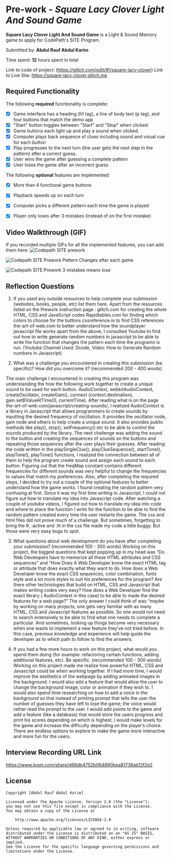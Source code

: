# Pre-work - *Square Lacy Clover Light And Sound Game*

**Square Lacy Clover Light And Sound Game** is a Light & Sound Memory game to apply for CodePath's SITE Program. 

Submitted by: **Abdul Rauf Abdul Karim**

Time spent: **12** hours spent in total

Link to code of project: (https://glitch.com/edit/#!/square-lacy-clover)
Link to Live Site: https://square-lacy-clover.glitch.me

## Required Functionality

The following **required** functionality is complete:

* [x] Game interface has a heading (h1 tag), a line of body text (p tag), and four buttons that match the demo app
* [x] "Start" button toggles between "Start" and "Stop" when clicked. 
* [x] Game buttons each light up and play a sound when clicked. 
* [x] Computer plays back sequence of clues including sound and visual cue for each button
* [x] Play progresses to the next turn (the user gets the next step in the pattern) after a correct guess. 
* [x] User wins the game after guessing a complete pattern
* [x] User loses the game after an incorrect guess

The following **optional** features are implemented:
* [x] More than 4 functional game buttons
* [x] Playback speeds up on each turn
* [x] Computer picks a different pattern each time the game is played
* [x] Player only loses after 3 mistakes (instead of on the first mistake)


## Video Walkthrough (GIF)

If you recorded multiple GIFs for all the implemented features, you can add them here:
![Codepath SITE prework](https://user-images.githubusercontent.com/82411397/159367246-fe3aca75-d299-4b85-9109-9e62171930d3.gif)

![Codepath SITE Prework Pattern Changes after each game](https://user-images.githubusercontent.com/82411397/159367307-98797c6b-b3ae-4ce2-bfe2-2fed9879afa5.gif)

![Codepath SITE Prework 3 mistakes means lose](https://user-images.githubusercontent.com/82411397/159367364-735ce099-fd95-40a4-96ef-d7d9895e1b04.gif)

## Reflection Questions
1. If you used any outside resources to help complete your submission (websites, books, people, etc) list them here. 
Apart from the resources listed on the Prework instruction page :
glitch.com for creating the whole HTML, CSS and JavaScript codes
Rapidtables.com for finding which colors to choose for the buttons
cssreference.io to find CSS references 
the-art-of-web.com to better understand how the soundplayer javascript file works
apart from the above, I consulted Youtube to find out how to write generate random numbers in javascript to be able to write the function that changes the pattern each time the programn is run. (Youtube Channel Used: Dcode, Video: How to Generate Random numbers in Javascript)

2. What was a challenge you encountered in creating this submission (be specific)? How did you overcome it? (recommended 200 - 400 words) 

The main challenge I encountered in creating this program was understanding the how the following work together to create a unique sound to be used for each button.
AudioContext, webkitAudioContext, createOscillator, createGain(), connect (context.destination), gain.setBValueAtTime(0, currentTime). After reading what is on the page the-art-of-web.com/javascript/creating-sounds/, I realized AudioContext is a library in Javascript that allows programmers to create sounds by inputting the desired frequency of oscillation. It provides the oscillator node, gain node and others to help create a unique sound. It also provides public methods like play(), stop(), setFrequency() etc to be able to control the sounds produced by the library.
The next challenge was adding the sound to the button and creating the sequences of sounds on the buttons and repeating those sequences after the user plays their guesses. After reading the code written in the playSingleClue(), playClueSequence(), startTone(), stopTone(), playTone() functions, I realized the connection between all of them to help the program create sound and assign each sound to each button. Figuring out that the freqMap constant contains different frequencies for different sounds was very helpful to change the frequencies to values that match my preferences. 
Also, after completing the required steps, I decided to try out a couple of the optional features to better understand how the game works. I found creating the random pattern very confusing at first. Since it was my first time writing in Javascript, I could not figure out how to translate my idea into Javascript code. After watching a couple of youtube videos, I figured out how to translate my idea into code and where to place the function I write for the function to be able to find the random pattern created every time the user restarts the game.
The css and html files did not prove much of a challenge. But sometimes, forgetting to bring the #, :active and .lit in the css file made my code a little buggy. But those were very easy bugs to spot.


3. What questions about web development do you have after completing your submission? (recommended 100 - 300 words) 
Working on this project, the biggest questions that kept popping up in my head was “Do Web Developers have to memorize all these HTML attributes and CSS sequences” and “How Does A Web Developer know the exact HTML tag or attribute that does exactly what they want to do. How does a Web Developer know the exact CSS sequences, color combination, fonts style and a lot more styles to suit his preferences for the program? Are there other technologies that build on HTML, CSS and Javascript that makes writing codes very easy? How does a Web Developer find the exact library ( AudioContext in this case) to be able to made the desired features for a web page?”
The only answer I could think of was “maybe by working on many projects, one gets very familiar with as many HTML, CSS and Javascript features as possible. So one would not need to search extensively to be able to find what one needs to complete a particular. And sometimes, looking up things become very necessary when one wants to implement a new feature they’ve not tried before. In this case, previous knowledge and experience will help guide the developer as to which path to follow to find the answers.


4. If you had a few more hours to work on this project, what would you spend them doing (for example: refactoring certain functions, adding additional features, etc). Be specific. (recommended 100 - 300 words) 
Working on this project made me realize how powerful HTML, CSS and Javascript could be when working together. If I had more time, I would improve the aesthetics of the webpage by adding animated images in the background. I would also add a feature that would allow the user to change the background image, color or animation if they wish to. I would also spend time researching on how to add a voice in the background so that instead of printing prompt that tells the user the number of guesses they have left to lose the game; the voice would rather read the prompt to the user. I would add points to the game and add a feature (like a database) that would store the users progress and print his scores depending on which is highest.  I would make levels for the game and increase the difficulty depending on the player’s choice.
There are endless options to explore to make the game more interactive and more fun for the users.




## Interview Recording URL Link
https://www.loom.com/share/d68db4752b064890bea81738ab12f2e2



## License

    Copyright [Abdul Rauf Abdul Karim]

    Licensed under the Apache License, Version 2.0 (the "License");
    you may not use this file except in compliance with the License.
    You may obtain a copy of the License at

        http://www.apache.org/licenses/LICENSE-2.0

    Unless required by applicable law or agreed to in writing, software
    distributed under the License is distributed on an "AS IS" BASIS,
    WITHOUT WARRANTIES OR CONDITIONS OF ANY KIND, either express or implied.
    See the License for the specific language governing permissions and
    limitations under the License.
